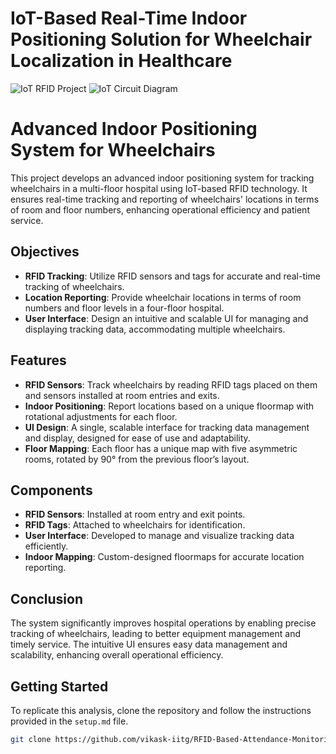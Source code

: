 # IoT-Based Real-Time Indoor Positioning Solution for Wheelchair Localization in Healthcare

![IoT RFID Project](https://github.com/user-attachments/assets/af99b072-120b-4ad4-99e3-2fa670c96ef4)
![IoT Circuit Diagram](https://github.com/user-attachments/assets/c30aa2fb-9404-4a3f-ad90-6838b03910fc)


# Advanced Indoor Positioning System for Wheelchairs

This project develops an advanced indoor positioning system for tracking wheelchairs in a multi-floor hospital using IoT-based RFID technology. It ensures real-time tracking and reporting of wheelchairs' locations in terms of room and floor numbers, enhancing operational efficiency and patient service.

## Objectives

- **RFID Tracking**: Utilize RFID sensors and tags for accurate and real-time tracking of wheelchairs.
- **Location Reporting**: Provide wheelchair locations in terms of room numbers and floor levels in a four-floor hospital.
- **User Interface**: Design an intuitive and scalable UI for managing and displaying tracking data, accommodating multiple wheelchairs.

## Features

- **RFID Sensors**: Track wheelchairs by reading RFID tags placed on them and sensors installed at room entries and exits.
- **Indoor Positioning**: Report locations based on a unique floormap with rotational adjustments for each floor.
- **UI Design**: A single, scalable interface for tracking data management and display, designed for ease of use and adaptability.
- **Floor Mapping**: Each floor has a unique map with five asymmetric rooms, rotated by 90° from the previous floor’s layout.

## Components

- **RFID Sensors**: Installed at room entry and exit points.
- **RFID Tags**: Attached to wheelchairs for identification.
- **User Interface**: Developed to manage and visualize tracking data efficiently.
- **Indoor Mapping**: Custom-designed floormaps for accurate location reporting.

## Conclusion

The system significantly improves hospital operations by enabling precise tracking of wheelchairs, leading to better equipment management and timely service. The intuitive UI ensures easy data management and scalability, enhancing overall operational efficiency.


## Getting Started

To replicate this analysis, clone the repository and follow the instructions provided in the `setup.md` file.

```bash
git clone https://github.com/vikask-iitg/RFID-Based-Attendance-Monitoring-System-using-IoT.git
